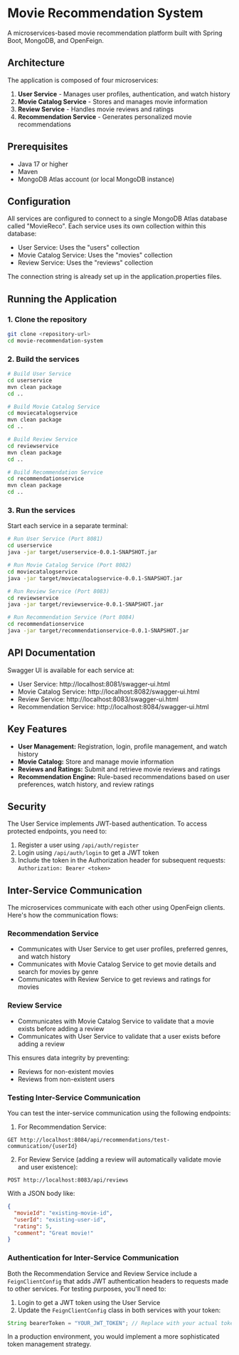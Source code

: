 # Movie Recommendation System

A microservices-based movie recommendation platform built with Spring Boot, MongoDB, and OpenFeign.

## Architecture

The application is composed of four microservices:

1. **User Service** - Manages user profiles, authentication, and watch history
2. **Movie Catalog Service** - Stores and manages movie information
3. **Review Service** - Handles movie reviews and ratings
4. **Recommendation Service** - Generates personalized movie recommendations

## Prerequisites

- Java 17 or higher
- Maven
- MongoDB Atlas account (or local MongoDB instance)

## Configuration

All services are configured to connect to a single MongoDB Atlas database called "MovieReco". Each service uses its own collection within this database:

- User Service: Uses the "users" collection
- Movie Catalog Service: Uses the "movies" collection
- Review Service: Uses the "reviews" collection

The connection string is already set up in the application.properties files.

## Running the Application

### 1. Clone the repository

```bash
git clone <repository-url>
cd movie-recommendation-system
```

### 2. Build the services

```bash
# Build User Service
cd userservice
mvn clean package
cd ..

# Build Movie Catalog Service
cd moviecatalogservice
mvn clean package
cd ..

# Build Review Service
cd reviewservice
mvn clean package
cd ..

# Build Recommendation Service
cd recommendationservice
mvn clean package
cd ..
```

### 3. Run the services

Start each service in a separate terminal:

```bash
# Run User Service (Port 8081)
cd userservice
java -jar target/userservice-0.0.1-SNAPSHOT.jar

# Run Movie Catalog Service (Port 8082)
cd moviecatalogservice
java -jar target/moviecatalogservice-0.0.1-SNAPSHOT.jar

# Run Review Service (Port 8083)
cd reviewservice
java -jar target/reviewservice-0.0.1-SNAPSHOT.jar

# Run Recommendation Service (Port 8084)
cd recommendationservice
java -jar target/recommendationservice-0.0.1-SNAPSHOT.jar
```

## API Documentation

Swagger UI is available for each service at:

- User Service: http://localhost:8081/swagger-ui.html
- Movie Catalog Service: http://localhost:8082/swagger-ui.html
- Review Service: http://localhost:8083/swagger-ui.html
- Recommendation Service: http://localhost:8084/swagger-ui.html

## Key Features

- **User Management:** Registration, login, profile management, and watch history
- **Movie Catalog:** Store and manage movie information
- **Reviews and Ratings:** Submit and retrieve movie reviews and ratings
- **Recommendation Engine:** Rule-based recommendations based on user preferences, watch history, and review ratings

## Security

The User Service implements JWT-based authentication. To access protected endpoints, you need to:

1. Register a user using `/api/auth/register`
2. Login using `/api/auth/login` to get a JWT token
3. Include the token in the Authorization header for subsequent requests: `Authorization: Bearer <token>`

## Inter-Service Communication

The microservices communicate with each other using OpenFeign clients. Here's how the communication flows:

### Recommendation Service
- Communicates with User Service to get user profiles, preferred genres, and watch history
- Communicates with Movie Catalog Service to get movie details and search for movies by genre
- Communicates with Review Service to get reviews and ratings for movies

### Review Service
- Communicates with Movie Catalog Service to validate that a movie exists before adding a review
- Communicates with User Service to validate that a user exists before adding a review

This ensures data integrity by preventing:
- Reviews for non-existent movies
- Reviews from non-existent users

### Testing Inter-Service Communication

You can test the inter-service communication using the following endpoints:

1. For Recommendation Service:
```
GET http://localhost:8084/api/recommendations/test-communication/{userId}
```

2. For Review Service (adding a review will automatically validate movie and user existence):
```
POST http://localhost:8083/api/reviews
```
With a JSON body like:
```json
{
  "movieId": "existing-movie-id",
  "userId": "existing-user-id",
  "rating": 5,
  "comment": "Great movie!"
}
```

### Authentication for Inter-Service Communication

Both the Recommendation Service and Review Service include a `FeignClientConfig` that adds JWT authentication headers to requests made to other services. For testing purposes, you'll need to:

1. Login to get a JWT token using the User Service
2. Update the `FeignClientConfig` class in both services with your token:

```java
String bearerToken = "YOUR_JWT_TOKEN"; // Replace with your actual token
```

In a production environment, you would implement a more sophisticated token management strategy. 